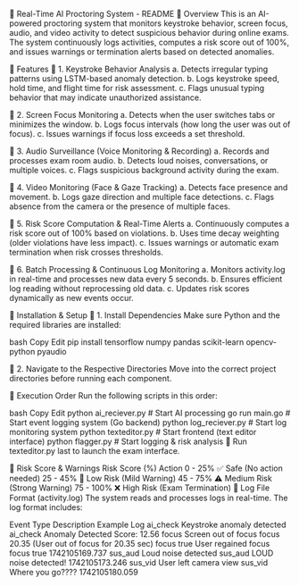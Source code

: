 📌 Real-Time AI Proctoring System - README
🚀 Overview
This is an AI-powered proctoring system that monitors keystroke behavior, screen focus, audio, and video activity to detect suspicious behavior during online exams. The system continuously logs activities, computes a risk score out of 100%, and issues warnings or termination alerts based on detected anomalies.

📌 Features
🔹 1. Keystroke Behavior Analysis
a. Detects irregular typing patterns using LSTM-based anomaly detection.
b. Logs keystroke speed, hold time, and flight time for risk assessment.
c. Flags unusual typing behavior that may indicate unauthorized assistance.

🔹 2. Screen Focus Monitoring
a. Detects when the user switches tabs or minimizes the window.
b. Logs focus intervals (how long the user was out of focus).
c. Issues warnings if focus loss exceeds a set threshold.

🔹 3. Audio Surveillance (Voice Monitoring & Recording)
a. Records and processes exam room audio.
b. Detects loud noises, conversations, or multiple voices.
c. Flags suspicious background activity during the exam.

🔹 4. Video Monitoring (Face & Gaze Tracking)
a. Detects face presence and movement.
b. Logs gaze direction and multiple face detections.
c. Flags absence from the camera or the presence of multiple faces.

🔹 5. Risk Score Computation & Real-Time Alerts
a. Continuously computes a risk score out of 100% based on violations.
b. Uses time decay weighting (older violations have less impact).
c. Issues warnings or automatic exam termination when risk crosses thresholds.

🔹 6. Batch Processing & Continuous Log Monitoring
a. Monitors activity.log in real-time and processes new data every 5 seconds.
b. Ensures efficient log reading without reprocessing old data.
c. Updates risk scores dynamically as new events occur.

📌 Installation & Setup
🔹 1. Install Dependencies
Make sure Python and the required libraries are installed:

bash
Copy
Edit
pip install tensorflow numpy pandas scikit-learn opencv-python pyaudio

🔹 2. Navigate to the Respective Directories
Move into the correct project directories before running each component.

📌 Execution Order
Run the following scripts in this order:

bash
Copy
Edit
python ai_reciever.py     # Start AI processing
go run main.go            # Start event logging system (Go backend)
python log_reciever.py    # Start log monitoring system
python texteditor.py      # Start frontend (text editor interface)
python flagger.py         # Start logging & risk analysis
🔹 Run texteditor.py last to launch the exam interface.

📌 Risk Score & Warnings
Risk Score (%)	Action
0 - 25%	✅ Safe (No action needed)
25 - 45%	🔸 Low Risk (Mild Warning)
45 - 75%	⚠️ Medium Risk (Strong Warning)
75 - 100%	❌ High Risk (Exam Termination)
📌 Log File Format (activity.log)
The system reads and processes logs in real-time. The log format includes:

Event Type	Description	Example Log
ai_check	Keystroke anomaly detected	ai_check Anomaly Detected Score: 12.56
focus	Screen out of focus	focus 20.35 (User out of focus for 20.35 sec)
focus true	User regained focus	focus true 1742105169.737
sus_aud	Loud noise detected	sus_aud LOUD noise detected! 1742105173.246
sus_vid	User left camera view	sus_vid Where you go???? 1742105180.059
